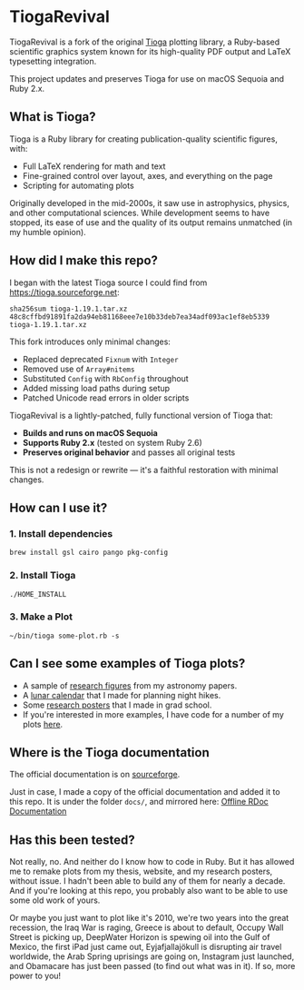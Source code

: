 # TiogaRevival

TiogaRevival is a fork of the original [Tioga](https://tioga.sourceforge.net) plotting library, a Ruby-based scientific graphics system known for its high-quality PDF output and LaTeX typesetting integration.

This project updates and preserves Tioga for use on macOS Sequoia and Ruby 2.x.


## What is Tioga?

Tioga is a Ruby library for creating publication-quality scientific figures, with:
* Full LaTeX rendering for math and text
* Fine-grained control over layout, axes, and everything on the page
* Scripting for automating plots

Originally developed in the mid-2000s, it saw use in astrophysics, physics, and other computational sciences.
While development seems to have stopped, its ease of use and the quality of its output remains unmatched (in my humble opinion).


## How did I make this repo?

I began with the latest Tioga source I could find from https://tioga.sourceforge.net:

```
sha256sum tioga-1.19.1.tar.xz
48c8cffbd91891fa2da94eb81168eee7e10b33deb7ea34adf093ac1ef8eb5339  tioga-1.19.1.tar.xz
```

This fork introduces only minimal changes:
* Replaced deprecated `Fixnum` with `Integer`
* Removed use of `Array#nitems`
* Substituted `Config` with `RbConfig` throughout
* Added missing load paths during setup
* Patched Unicode read errors in older scripts


TiogaRevival is a lightly-patched, fully functional version of Tioga that:
* **Builds and runs on macOS Sequoia**
* **Supports Ruby 2.x** (tested on system Ruby 2.6)
* **Preserves original behavior** and passes all original tests

This is not a redesign or rewrite — it's a faithful restoration with minimal changes.


## How can I use it?
### 1. Install dependencies
```
brew install gsl cairo pango pkg-config
```

### 2. Install Tioga
```
./HOME_INSTALL
```

### 3. Make a Plot
```
~/bin/tioga some-plot.rb -s
```


## Can I see some examples of Tioga plots?

* A sample of [research figures](https://mikemccourt.com/figure-gallery/) from my astronomy papers.
* A [lunar calendar](https://github.com/mkmcc/moon-poster) that I made for planning night hikes.
* Some [research posters](https://github.com/mkmcc/Posters) that I made in grad school.
* If you're interested in more examples, I have code for a number of my plots [here](https://github.com/mkmcc/TiogaPlots).


## Where is the Tioga documentation

The official documentation is on [sourceforge](https://tioga.sourceforge.net/doc/).

Just in case, I made a copy of the official documentation and added it to this repo.
It is under the folder `docs/`, and mirrored here: [Offline RDoc Documentation](https://mikemccourt.com/TiogaRevival/)


## Has this been tested?

Not really, no.  And neither do I know how to code in Ruby.
But it has allowed me to remake plots from my thesis, website, and my research posters, without issue.
I hadn't been able to build any of them for nearly a decade.
And if you're looking at this repo, you probably also want to be able to use some old work of yours.

Or maybe you just want to plot like it's 2010, we're two years into the great recession, the Iraq War is raging, Greece is about to default, Occupy Wall Street is picking up, DeepWater Horizon is spewing oil into the Gulf of Mexico, the first iPad just came out, Eyjafjallajökull is disrupting air travel worldwide, the Arab Spring uprisings are going on, Instagram just launched, and Obamacare has just been passed (to find out what was in it).
If so, more power to you!

